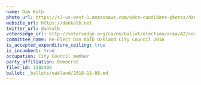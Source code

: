 ```yaml
---
name: Dan Kalb
photo_url: https://s3-us-west-1.amazonaws.com/odca-candidate-photos/dan-kalb2.png
website_url: https://dankalb.net
twitter_url: dankalb
votersedge_url: http://votersedge.org/ca/en/ballot/election/area/42/contests/contest/13235/candidate/130756?&county=Alameda%20County&election_authority_id=1
committee_name: Re-Elect Dan Kalb Oakland City Council 2016
is_accepted_expenditure_ceiling: true
is_incumbent: true
occupation: City Council member
party_affiliation: Democrat
filer_id: 1382408
ballot: _ballots/oakland/2016-11-08.md
---
```

